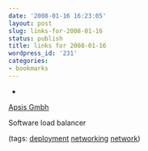 ```yaml
---
date: '2008-01-16 16:23:05'
layout: post
slug: links-for-2008-01-16
status: publish
title: links for 2008-01-16
wordpress_id: '231'
categories:
- bookmarks
---
```



	
  * 
		

[Apsis Gmbh](http://www.apsis.ch/pound/)


		

Software load balancer


		

(tags: [deployment](http://del.icio.us/eob/deployment) [networking](http://del.icio.us/eob/networking) [network](http://del.icio.us/eob/network))


	



